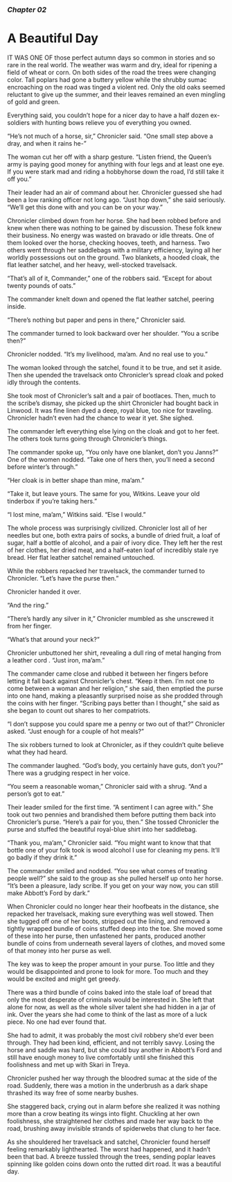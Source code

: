 ### *Chapter 02*

# A Beautiful Day

IT WAS ONE OF those perfect autumn days so common in stories and so rare in the real world. The weather was warm and dry, ideal for ripening a field of wheat or corn. On both sides of the road the trees were changing color. Tall poplars had gone a buttery yellow while the shrubby sumac encroaching on the road was tinged a violent red. Only the old oaks seemed reluctant to give up the summer, and their leaves remained an even mingling of gold and green.

Everything said, you couldn’t hope for a nicer day to have a half dozen ex-soldiers with hunting bows relieve you of everything you owned.

“He’s not much of a horse, sir,” Chronicler said. “One small step above a dray, and when it rains he-”

The woman cut her off with a sharp gesture. “Listen friend, the Queen’s army is paying good money for anything with four legs and at least one eye. If you were stark mad and riding a hobbyhorse down the road, I’d still take it off you.”

Their leader had an air of command about her. Chronicler guessed she had been a low ranking officer not long ago. “Just hop down,” she said seriously. “We’ll get this done with and you can be on your way.”

Chronicler climbed down from her horse. She had been robbed before and knew when there was nothing to be gained by discussion. These folk knew their business. No energy was wasted on bravado or idle threats. One of them looked over the horse, checking hooves, teeth, and harness. Two others went through her saddlebags with a military efficiency, laying all her worldly possessions out on the ground. Two blankets, a hooded cloak, the flat leather satchel, and her heavy, well-stocked travelsack.

“That’s all of it, Commander,” one of the robbers said. “Except for about twenty pounds of oats.”

The commander knelt down and opened the flat leather satchel, peering inside.

“There’s nothing but paper and pens in there,” Chronicler said.

The commander turned to look backward over her shoulder. “You a scribe then?”

Chronicler nodded. “It’s my livelihood, ma’am. And no real use to you.”

The woman looked through the satchel, found it to be true, and set it aside. Then she upended the travelsack onto Chronicler’s spread cloak and poked idly through the contents.

She took most of Chronicler’s salt and a pair of bootlaces. Then, much to the scribe’s dismay, she picked up the shirt Chronicler had bought back in Linwood. It was fine linen dyed a deep, royal blue, too nice for traveling. Chronicler hadn’t even had the chance to wear it yet. She sighed.

The commander left everything else lying on the cloak and got to her feet. The others took turns going through Chronicler’s things.

The commander spoke up, “You only have one blanket, don’t you Janns?” One of the women nodded. “Take one of hers then, you’ll need a second before winter’s through.”

“Her cloak is in better shape than mine, ma’am.”

“Take it, but leave yours. The same for you, Witkins. Leave your old tinderbox if you’re taking hers.”

“I lost mine, ma’am,” Witkins said. “Else I would.”

The whole process was surprisingly civilized. Chronicler lost all of her needles but one, both extra pairs of socks, a bundle of dried fruit, a loaf of sugar, half a bottle of alcohol, and a pair of ivory dice. They left her the rest of her clothes, her dried meat, and a half-eaten loaf of incredibly stale rye bread. Her flat leather satchel remained untouched.

While the robbers repacked her travelsack, the commander turned to Chronicler. “Let’s have the purse then.”

Chronicler handed it over.

“And the ring.”

“There’s hardly any silver in it,” Chronicler mumbled as she unscrewed it from her finger.

“What’s that around your neck?”

Chronicler unbuttoned her shirt, revealing a dull ring of metal hanging from a leather cord . “Just iron, ma’am.”

The commander came close and rubbed it between her fingers before letting it fall back against Chronicler’s chest. “Keep it then. I’m not one to come between a woman and her religion,” she said, then emptied the purse into one hand, making a pleasantly surprised noise as she prodded through the coins with her finger. “Scribing pays better than I thought,” she said as she began to count out shares to her compatriots.

“I don’t suppose you could spare me a penny or two out of that?” Chronicler asked. “Just enough for a couple of hot meals?”

The six robbers turned to look at Chronicler, as if they couldn’t quite believe what they had heard.

The commander laughed. “God’s body, you certainly have guts, don’t you?” There was a grudging respect in her voice.

“You seem a reasonable woman,” Chronicler said with a shrug. “And a person’s got to eat.”

Their leader smiled for the first time. “A sentiment I can agree with.” She took out two pennies and brandished them before putting them back into Chronicler’s purse. “Here’s a pair for you, then.” She tossed Chronicler the purse and stuffed the beautiful royal-blue shirt into her saddlebag.

“Thank you, ma’am,” Chronicler said. “You might want to know that that bottle one of your folk took is wood alcohol I use for cleaning my pens. It’ll go badly if they drink it.”

The commander smiled and nodded. “You see what comes of treating people well?” she said to the group as she pulled herself up onto her horse. “It’s been a pleasure, lady scribe. If you get on your way now, you can still make Abbott’s Ford by dark.”

When Chronicler could no longer hear their hoofbeats in the distance, she repacked her travelsack, making sure everything was well stowed. Then she tugged off one of her boots, stripped out the lining, and removed a tightly wrapped bundle of coins stuffed deep into the toe. She moved some of these into her purse, then unfastened her pants, produced another bundle of coins from underneath several layers of clothes, and moved some of that money into her purse as well.

The key was to keep the proper amount in your purse. Too little and they would be disappointed and prone to look for more. Too much and they would be excited and might get greedy.

There was a third bundle of coins baked into the stale loaf of bread that only the most desperate of criminals would be interested in. She left that alone for now, as well as the whole silver talent she had hidden in a jar of ink. Over the years she had come to think of the last as more of a luck piece. No one had ever found that.

She had to admit, it was probably the most civil robbery she’d ever been through. They had been kind, efficient, and not terribly savvy. Losing the horse and saddle was hard, but she could buy another in Abbott’s Ford and still have enough money to live comfortably until she finished this foolishness and met up with Skari in Treya.

Chronicler pushed her way through the bloodred sumac at the side of the road. Suddenly, there was a motion in the underbrush as a dark shape thrashed its way free of some nearby bushes.

She staggered back, crying out in alarm before she realized it was nothing more than a crow beating its wings into flight. Chuckling at her own foolishness, she straightened her clothes and made her way back to the road, brushing away invisible strands of spiderwebs that clung to her face.

As she shouldered her travelsack and satchel, Chronicler found herself feeling remarkably lighthearted. The worst had happened, and it hadn’t been that bad. A breeze tussled through the trees, sending poplar leaves spinning like golden coins down onto the rutted dirt road. It was a beautiful day.
